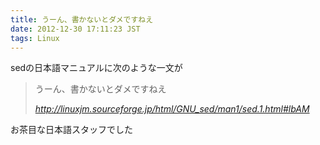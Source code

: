 ```yaml
---
title: うーん、書かないとダメですねえ
date: 2012-12-30 17:11:23 JST
tags: Linux
---
```


sedの日本語マニュアルに次のような一文が

> うーん、書かないとダメですねえ
> 
> <cite>[http://linuxjm\.sourceforge\.jp/html/GNU\_sed/man1/sed\.1\.html\#lbAM](http://linuxjm.sourceforge.jp/html/GNU_sed/man1/sed.1.html#lbAM)</cite>

お茶目な日本語スタッフでした

